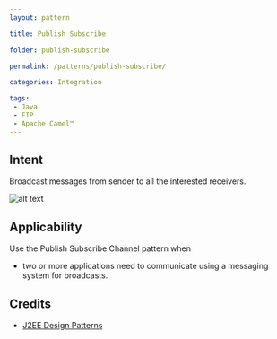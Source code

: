 ```yaml
---
layout: pattern

title: Publish Subscribe

folder: publish-subscribe

permalink: /patterns/publish-subscribe/

categories: Integration

tags:
 - Java
 - EIP
 - Apache Camel™
---
```


## Intent
Broadcast messages from sender to all the interested receivers.

![alt text](./etc/publish-subscribe.png "Publish Subscribe Channel")

## Applicability
Use the Publish Subscribe Channel pattern when

* two or more applications need to communicate using a messaging system for broadcasts.

## Credits

* [J2EE Design Patterns](http://www.amazon.com/J2EE-Design-Patterns-William-Crawford/dp/0596004273/ref=sr_1_2)
